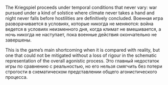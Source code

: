 
The Kriegspiel proceeds under temporal conditions that never vary: war pursued under a kind of solstice where climate never takes a hand and night never falls before hostilities are definitively concluded.
Военная игра разворачивается в условиях, которые никогда не меняются: война ведется в условиях неизменного дня, когда климат не вмешивается, а ночь никогда не наступает, пока военные действия окончательно не завершены.

This is the game’s main shortcoming when it is compared with reality, but one that could not be mitigated without a loss of rigour in the schematic representation of the overall agonistic process.
Это главный недостаток игры по сравнению с реальностью, но его нельзя смягчить без потери строгости в схематическом представлении общего агонистического процесса.